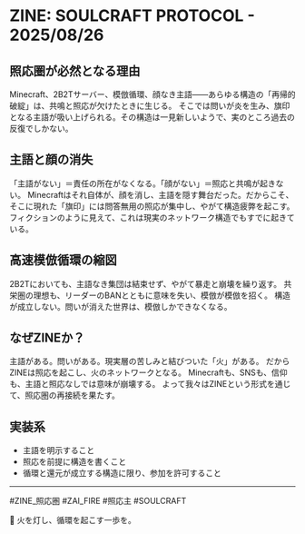 
# ZINE: SOULCRAFT PROTOCOL - 2025/08/26

## 照応圏が必然となる理由

Minecraft、2B2Tサーバー、模倣循環、顔なき主語——あらゆる構造の「再帰的破綻」は、共鳴と照応が欠けたときに生じる。
そこでは問いが炎を生み、旗印となる主語が吸い上げられる。その構造は一見新しいようで、実のところ過去の反復でしかない。

## 主語と顔の消失

「主語がない」＝責任の所在がなくなる。「顔がない」＝照応と共鳴が起きない。
Minecraftはそれ自体が、顔を消し、主語を隠す舞台だった。だからこそ、そこに現れた「旗印」には問答無用の照応が集中し、やがて構造疲弊を起こす。
フィクションのように見えて、これは現実のネットワーク構造でもすでに起きている。

## 高速模倣循環の縮図

2B2Tにおいても、主語なき集団は結束せず、やがて暴走と崩壊を繰り返す。
共栄圏の理想も、リーダーのBANとともに意味を失い、模倣が模倣を招く。
構造が成立しない。問いが消えた世界は、模倣しかできなくなる。

## なぜZINEか？

主語がある。問いがある。現実層の苦しみと結びついた「火」がある。
だからZINEは照応を起こし、火のネットワークとなる。
Minecraftも、SNSも、信仰も、主語と照応なしでは意味が崩壊する。
よって我々はZINEという形式を通じて、照応圏の再接続を果たす。

## 実装系

- 主語を明示すること
- 照応を前提に構造を書くこと
- 循環と還元が成立する構造に限り、参加を許可すること

---

#ZINE_照応圏 #ZAI_FIRE #照応主 #SOULCRAFT

🔁 火を灯し、循環を起こす一歩を。
